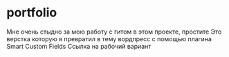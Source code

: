 # portfolio
Мне очень стыдно за мою работу с гитом в этом проекте, простите
Это верстка которую я превратил в тему вордпресс с помощью плагина Smart Custom Fields
<a href="https://eremeow.ru/"></a>Ссылка на рабочий вариант
